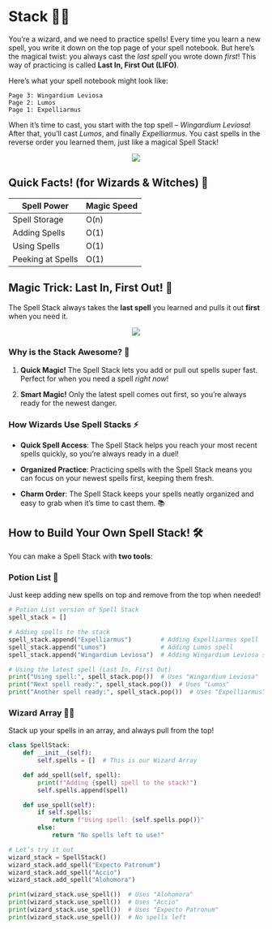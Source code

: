# Stack 🧙✨

You’re a wizard, and we need to practice spells! Every time you learn a new spell, you write it down on the top page of your spell notebook. But here’s the magical twist: you always cast the _last spell_ you wrote down _first_! This way of practicing is called **Last In, First Out (LIFO)**.

Here’s what your spell notebook might look like:

    Page 3: Wingardium Leviosa
    Page 2: Lumos
    Page 1: Expelliarmus

When it’s time to cast, you start with the top spell – _Wingardium Leviosa_! After that, you’ll cast _Lumos_, and finally _Expelliarmus_. You cast spells in the reverse order you learned them, just like a magical Spell Stack!

<p align="center">
<img src="https://media1.tenor.com/m/DYYLLQKAqOsAAAAC/dumbledore-harry-potter.gif">
</p>

## **Quick Facts! (for Wizards & Witches)** 🧹

| Spell Power       | Magic Speed |
| ----------------- | ----------- |
| Spell Storage     | O(n)        |
| Adding Spells     | O(1)        |
| Using Spells      | O(1)        |
| Peeking at Spells | O(1)        |

## **Magic Trick: Last In, First Out!** 🎩

The Spell Stack always takes the **last spell** you learned and pulls it out **first** when you need it.

<p align="center">
<img src="https://media0.giphy.com/media/v1.Y2lkPTc5MGI3NjExaml3aGZleHVndndpOXh6N3JzbmhkZWFkbmlzN3dtbWs0bWwwMjc1ayZlcD12MV9pbnRlcm5hbF9naWZfYnlfaWQmY3Q9Zw/EXmLHydTBn7gc/200.webp">
</p>

### **Why is the Stack Awesome?** 🌟

1. **Quick Magic!** The Spell Stack lets you add or pull out spells super fast. Perfect for when you need a spell _right now_!

2. **Smart Magic!** Only the latest spell comes out first, so you’re always ready for the newest danger.

### **How Wizards Use Spell Stacks** ⚡️

- **Quick Spell Access**: The Spell Stack helps you reach your most recent spells quickly, so you’re always ready in a duel!

- **Organized Practice**: Practicing spells with the Spell Stack means you can focus on your newest spells first, keeping them fresh.

- **Charm Order**: The Spell Stack keeps your spells neatly organized and easy to grab when it’s time to cast them. 📚

## **How to Build Your Own Spell Stack!** 🛠

You can make a Spell Stack with **two tools**:

### **Potion List** 🧪

Just keep adding new spells on top and remove from the top when needed!

```python
# Potion List version of Spell Stack
spell_stack = []

# Adding spells to the stack
spell_stack.append("Expelliarmus")        # Adding Expelliarmus spell
spell_stack.append("Lumos")               # Adding Lumos spell
spell_stack.append("Wingardium Leviosa")  # Adding Wingardium Leviosa spell

# Using the latest spell (Last In, First Out)
print("Using spell:", spell_stack.pop())  # Uses "Wingardium Leviosa"
print("Next spell ready:", spell_stack.pop())  # Uses "Lumos"
print("Another spell ready:", spell_stack.pop())  # Uses "Expelliarmus"
```

### **Wizard Array** 🧙‍♂️

Stack up your spells in an array, and always pull from the top!

```python
class SpellStack:
    def __init__(self):
        self.spells = []  # This is our Wizard Array

    def add_spell(self, spell):
        print(f"Adding {spell} spell to the stack!")
        self.spells.append(spell)

    def use_spell(self):
        if self.spells:
            return f"Using spell: {self.spells.pop()}"
        else:
            return "No spells left to use!"

# Let’s try it out
wizard_stack = SpellStack()
wizard_stack.add_spell("Expecto Patronum")
wizard_stack.add_spell("Accio")
wizard_stack.add_spell("Alohomora")

print(wizard_stack.use_spell())  # Uses "Alohomora"
print(wizard_stack.use_spell())  # Uses "Accio"
print(wizard_stack.use_spell())  # Uses "Expecto Patronum"
print(wizard_stack.use_spell())  # No spells left
```
